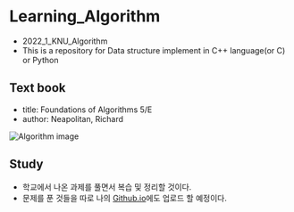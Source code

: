 # Learning_Algorithm
- 2022_1_KNU_Algorithm
- This is a repository for Data structure implement in C++ language(or C) or Python

## Text book
- title: Foundations of Algorithms 5/E
- author: Neapolitan, Richard

![Algorithm image](http://image.kyobobook.co.kr/images/book/large/190/l9781284049190.jpg)


## Study
- 학교에서 나온 과제를 풀면서 복습 및 정리할 것이다.
- 문제를 푼 것들을 따로 나의 [Github.io](https://mn1121m.github.io/myblog/)에도 업로드 할 예정이다.
